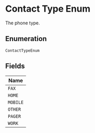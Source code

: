 
# Contact Type Enum

The phone type.

## Enumeration

`ContactTypeEnum`

## Fields

| Name |
|  --- |
| `FAX` |
| `HOME` |
| `MOBILE` |
| `OTHER` |
| `PAGER` |
| `WORK` |

